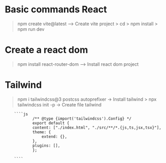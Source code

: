 # Basic commands React 

>    npm create vite@latest <name> --> Create vite project 
    > cd <name> 
    > npm install 
    > npm run dev 

# Create a react dom 

>   npm install react-router-dom --> Install react dom project 

# Tailwind

> npm i tailwindcss@3 postcss autoprefixer -> Install tailwind 
    >  npx tailwindcss init -p -> Create file tailwind 

        ````js
                /** @type {import('tailwindcss').Config} */
                export default {
                content: ["./index.html", "./src/**/*.{js,ts,jsx,tsx}"],
                theme: {
                    extend: {},
                },
                plugins: [],
                };

        ````
